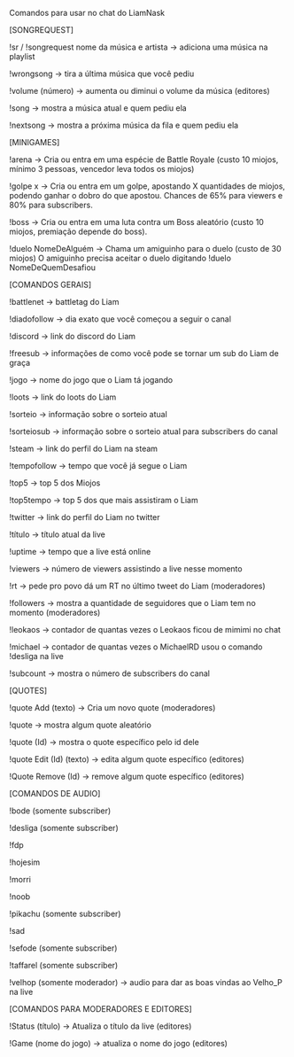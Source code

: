 Comandos para usar no chat do LiamNask

[SONGREQUEST]

!sr / !songrequest nome da música e artista -> adiciona uma música na playlist

!wrongsong -> tira a última música que você pediu

!volume (número) -> aumenta ou diminui o volume da música (editores)

!song -> mostra a música atual e quem pediu ela

!nextsong -> mostra a próxima música da fila e quem pediu ela

[MINIGAMES]

!arena -> Cria ou entra em uma espécie de Battle Royale (custo 10 miojos, mínimo 3 pessoas, vencedor leva todos os miojos)

!golpe x -> Cria ou entra em um golpe, apostando X quantidades de miojos, podendo ganhar o dobro do que apostou. Chances de 65% para viewers e 80% para subscribers.

!boss -> Cria ou entra em uma luta contra um Boss aleatório (custo 10 miojos, premiação depende do boss).

!duelo NomeDeAlguém -> Chama um amiguinho para o duelo (custo de 30 miojos) O amiguinho precisa aceitar o duelo digitando !duelo NomeDeQuemDesafiou


[COMANDOS GERAIS]

!battlenet -> battletag do Liam

!diadofollow -> dia exato que você começou a seguir o canal

!discord -> link do discord do Liam

!freesub -> informações de como você pode se tornar um sub do Liam de graça

!jogo -> nome do jogo que o Liam tá jogando

!loots -> link do loots do Liam

!sorteio -> informação sobre o sorteio atual

!sorteiosub -> informação sobre o sorteio atual para subscribers do canal

!steam -> link do perfil do Liam na steam

!tempofollow -> tempo que você já segue o Liam

!top5 -> top 5 dos Miojos

!top5tempo -> top 5 dos que mais assistiram o Liam

!twitter -> link do perfil do Liam no twitter

!título -> título atual da live

!uptime -> tempo que a live está online

!viewers -> número de viewers assistindo a live nesse momento

!rt -> pede pro povo dá um RT no último tweet do Liam (moderadores)

!followers -> mostra a quantidade de seguidores que o Liam tem no momento (moderadores)

!leokaos -> contador de quantas vezes o Leokaos ficou de mimimi no chat

!michael -> contador de quantas vezes o MichaelRD usou o comando !desliga na live

!subcount -> mostra o número de subscribers do canal 

[QUOTES]

!quote Add (texto) -> Cria um novo quote (moderadores)

!quote -> mostra algum quote aleatório

!quote (Id) -> mostra o quote específico pelo id dele

!quote Edit (Id) (texto) -> edita algum quote específico (editores)

!Quote Remove (Id) -> remove algum quote específico (editores)


[COMANDOS DE AUDIO]

!bode (somente subscriber)

!desliga (somente subscriber)

!fdp

!hojesim

!morri

!noob

!pikachu (somente subscriber)

!sad

!sefode (somente subscriber)

!taffarel (somente subscriber) 

!velhop (somente moderador) -> audio para dar as boas vindas ao Velho_P na live


[COMANDOS PARA MODERADORES E EDITORES]

!Status (título) -> Atualiza o título da live (editores)

!Game (nome do jogo) -> atualiza o nome do jogo (editores)
